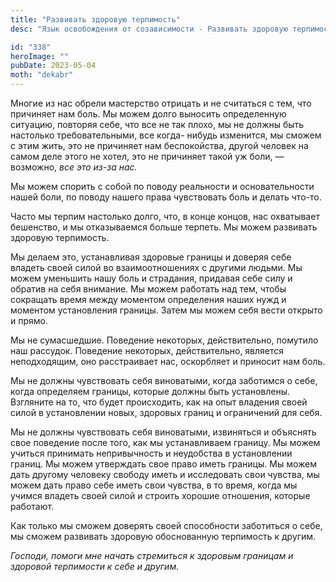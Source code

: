 ```yaml
---
title: "Развивать здоровую терпимость"
desc: "Язык освобождения от созависимости - Развивать здоровую терпимость"

id: "338"
heroImage: ""
pubDate: 2023-05-04
moth: "dekabr"
---
```


Многие из нас обрели мастерство отрицать и не считаться с тем, что причиняет
нам боль. Мы можем долго выносить определенную ситуацию, повторяя себе, что
все не так плохо, мы не должны быть настолько требовательными, все когда-
нибудь изменится, мы сможем с этим жить, это не причиняет нам беспокойства,
другой человек на самом деле этого не хотел, это не причиняет такой уж боли, —
возможно, _все_ _это_ _из-за_ _нас._

Мы можем спорить с собой по поводу реальности и основательности нашей боли, по
поводу нашего права чувствовать боль и делать что-то.

Часто мы терпим настолько долго, что, в конце концов, нас охватывает
бешенство, и мы отказываемся больше терпеть. Мы можем развивать здоровую
терпимость.

Мы делаем это, устанавливая здоровые границы и доверяя себе владеть своей
силой во взаимоотношениях с другими людьми. Мы можем уменьшить нашу боль и
страдания, придавая себе силу и обратив на себя внимание. Мы можем работать
над тем, чтобы сокращать время между моментом определения наших нужд и
моментом установления границы. Затем мы можем себя вести открыто и прямо.

Мы не сумасшедшие. Поведение некоторых, действительно, помутило наш рассудок.
Поведение некоторых, действительно, является неподходящим, оно расстраивает
нас, оскорбляет и приносит нам боль.

Мы не должны чувствовать себя виноватыми, когда заботимся о себе, когда
определяем границы, которые должны быть установлены. Взгляните на то, что
будет происходить, как на опыт владения своей силой в установлении новых,
здоровых границ и ограничений для себя.

Мы не должны чувствовать себя виноватыми, извиняться и объяснять свое
поведение после того, как мы устанавливаем границу. Мы можем учиться принимать
непривычность и неудобства в установлении границ. Мы можем утверждать свое
право иметь границы. Мы можем дать другому человеку свободу иметь и
исследовать свои чувства, мы можем дать право себе иметь свои чувства, в то
время, когда мы учимся владеть своей силой и строить хорошие отношения,
которые работают.

Как только мы сможем доверять своей способности заботиться о себе, мы сможем
развивать здоровую обоснованную терпимость к другим.

_Господи,_ _помоги_ _мне_ _начать_ _стремиться_ _к_ _здоровым_ _границам_ _и_
_здоровой_ _терпимости_ _к_ _себе_ _и_ _другим._
